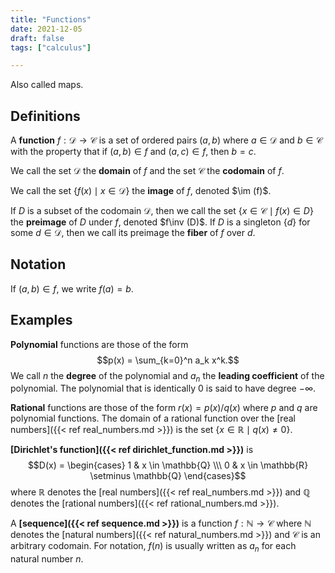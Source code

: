 ```yaml
---
title: "Functions"
date: 2021-12-05
draft: false
tags: ["calculus"]

---
```


Also called maps.

## Definitions
A **function** $f: \mathcal{D} \to \mathcal{C}$ is a set of ordered pairs $(a,b)$ where $a \in \mathcal{D}$ and $b \in \mathcal{C}$ with the property that if $(a,b) \in f$ and $(a,c) \in f$, then $b=c$. 

We call the set $\mathcal{D}$ the **domain** of $f$ and the set $\mathcal{C}$ the **codomain** of $f$.

We call the set $\{f(x) \mid x \in \mathcal{D}\}$ the **image** of $f$, denoted $\im (f)$.

If $D$ is a subset of the codomain $\mathcal{D}$, then we call the set $\{x \in \mathcal{C} \mid f(x) \in D \}$ the **preimage** of $D$ under $f$, denoted $f\inv (D)$. If $D$ is a singleton $\{d\}$ for some $d \in \mathcal{D}$, then we call its preimage the **fiber** of $f$ over $d$.

## Notation
If $(a,b) \in f$, we write $f(a)=b$.

## Examples
**Polynomial** functions are those of the form $$p(x) = \sum_{k=0}^n a_k x^k.$$ We call $n$ the **degree** of the polynomial and $a_n$ the **leading coefficient** of the polynomial. The polynomial that is identically $0$ is said to have degree $-\infty$.

**Rational** functions are those of the form $r(x) = p(x)/q(x)$ where $p$ and $q$ are polynomial functions. The domain of a rational function over the [real numbers]({{< ref real_numbers.md >}}) is the set $\lbrace x \in \mathbb{R} \mid q(x) \neq 0 \rbrace$.

**[Dirichlet's function]({{< ref dirichlet_function.md >}})** is $$D(x) = \begin{cases} 
 	1 & x \in \mathbb{Q} \\\ 
	0 & x \in \mathbb{R} \setminus \mathbb{Q}
\end{cases}$$ where $\mathbb{R}$ denotes the [real numbers]({{< ref real_numbers.md >}}) and $\mathbb{Q}$ denotes the [rational numbers]({{< ref rational_numbers.md >}}).

A **[sequence]({{< ref sequence.md >}})** is a function $f: \mathbb{N} \to \mathcal{C}$ where $\mathbb{N}$ denotes the [natural numbers]({{< ref natural_numbers.md >}}) and $\mathcal{C}$ is an arbitrary codomain. For notation, $f(n)$ is usually written as $a_n$ for each natural number $n$. 


